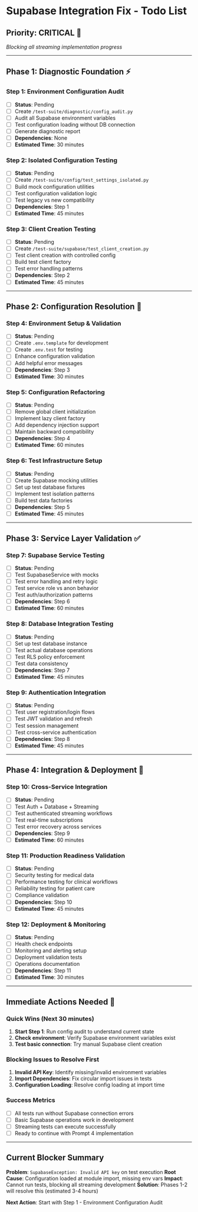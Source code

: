 # Supabase Integration Fix - Todo List

## Priority: CRITICAL 🚨
*Blocking all streaming implementation progress*

---

## Phase 1: Diagnostic Foundation ⚡

### Step 1: Environment Configuration Audit
- [ ] **Status**: Pending
- [ ] Create `/test-suite/diagnostic/config_audit.py`
- [ ] Audit all Supabase environment variables
- [ ] Test configuration loading without DB connection
- [ ] Generate diagnostic report
- [ ] **Dependencies**: None
- [ ] **Estimated Time**: 30 minutes

### Step 2: Isolated Configuration Testing  
- [ ] **Status**: Pending
- [ ] Create `/test-suite/config/test_settings_isolated.py`
- [ ] Build mock configuration utilities
- [ ] Test configuration validation logic
- [ ] Test legacy vs new compatibility
- [ ] **Dependencies**: Step 1
- [ ] **Estimated Time**: 45 minutes

### Step 3: Client Creation Testing
- [ ] **Status**: Pending  
- [ ] Create `/test-suite/supabase/test_client_creation.py`
- [ ] Test client creation with controlled config
- [ ] Build test client factory
- [ ] Test error handling patterns
- [ ] **Dependencies**: Step 2
- [ ] **Estimated Time**: 45 minutes

---

## Phase 2: Configuration Resolution 🔧

### Step 4: Environment Setup & Validation
- [ ] **Status**: Pending
- [ ] Create `.env.template` for development
- [ ] Create `.env.test` for testing
- [ ] Enhance configuration validation
- [ ] Add helpful error messages
- [ ] **Dependencies**: Step 3  
- [ ] **Estimated Time**: 30 minutes

### Step 5: Configuration Refactoring
- [ ] **Status**: Pending
- [ ] Remove global client initialization
- [ ] Implement lazy client factory
- [ ] Add dependency injection support
- [ ] Maintain backward compatibility
- [ ] **Dependencies**: Step 4
- [ ] **Estimated Time**: 60 minutes

### Step 6: Test Infrastructure Setup
- [ ] **Status**: Pending
- [ ] Create Supabase mocking utilities
- [ ] Set up test database fixtures
- [ ] Implement test isolation patterns
- [ ] Build test data factories
- [ ] **Dependencies**: Step 5
- [ ] **Estimated Time**: 45 minutes

---

## Phase 3: Service Layer Validation ✅

### Step 7: Supabase Service Testing
- [ ] **Status**: Pending
- [ ] Test SupabaseService with mocks
- [ ] Test error handling and retry logic
- [ ] Test service role vs anon behavior
- [ ] Test auth/authorization patterns
- [ ] **Dependencies**: Step 6
- [ ] **Estimated Time**: 60 minutes

### Step 8: Database Integration Testing
- [ ] **Status**: Pending
- [ ] Set up test database instance
- [ ] Test actual database operations
- [ ] Test RLS policy enforcement
- [ ] Test data consistency
- [ ] **Dependencies**: Step 7
- [ ] **Estimated Time**: 45 minutes

### Step 9: Authentication Integration
- [ ] **Status**: Pending
- [ ] Test user registration/login flows
- [ ] Test JWT validation and refresh
- [ ] Test session management
- [ ] Test cross-service authentication
- [ ] **Dependencies**: Step 8
- [ ] **Estimated Time**: 45 minutes

---

## Phase 4: Integration & Deployment 🚀

### Step 10: Cross-Service Integration
- [ ] **Status**: Pending
- [ ] Test Auth + Database + Streaming
- [ ] Test authenticated streaming workflows
- [ ] Test real-time subscriptions
- [ ] Test error recovery across services
- [ ] **Dependencies**: Step 9
- [ ] **Estimated Time**: 60 minutes

### Step 11: Production Readiness Validation
- [ ] **Status**: Pending
- [ ] Security testing for medical data
- [ ] Performance testing for clinical workflows
- [ ] Reliability testing for patient care
- [ ] Compliance validation
- [ ] **Dependencies**: Step 10
- [ ] **Estimated Time**: 45 minutes

### Step 12: Deployment & Monitoring
- [ ] **Status**: Pending
- [ ] Health check endpoints
- [ ] Monitoring and alerting setup
- [ ] Deployment validation tests
- [ ] Operations documentation
- [ ] **Dependencies**: Step 11
- [ ] **Estimated Time**: 30 minutes

---

## Immediate Actions Needed 🎯

### Quick Wins (Next 30 minutes)
1. **Start Step 1**: Run config audit to understand current state
2. **Check environment**: Verify Supabase environment variables exist
3. **Test basic connection**: Try manual Supabase client creation

### Blocking Issues to Resolve First
1. **Invalid API Key**: Identify missing/invalid environment variables
2. **Import Dependencies**: Fix circular import issues in tests
3. **Configuration Loading**: Resolve config loading at import time

### Success Metrics
- [ ] All tests run without Supabase connection errors
- [ ] Basic Supabase operations work in development  
- [ ] Streaming tests can execute successfully
- [ ] Ready to continue with Prompt 4 implementation

---

## Current Blocker Summary

**Problem**: `SupabaseException: Invalid API key` on test execution
**Root Cause**: Configuration loaded at module import, missing env vars
**Impact**: Cannot run tests, blocking all streaming development
**Solution**: Phases 1-2 will resolve this (estimated 3-4 hours)

**Next Action**: Start with Step 1 - Environment Configuration Audit